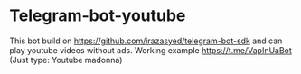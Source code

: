 # Telegram-bot-youtube
This bot build on https://github.com/irazasyed/telegram-bot-sdk and can play youtube videos without ads.
Working example https://t.me/VapInUaBot (Just type: Youtube madonna)
